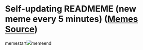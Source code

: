 # Self-updating READMEME (new meme every 5 minutes) ([Memes Source](https://bramses.notion.site/a49c1e962b7646879176ac3b327b6533?v=4d1eda54b170483cb03a40f257231764))

memestart![](https://www.notion.so/image/https%3A%2F%2Fs3-us-west-2.amazonaws.com%2Fsecure.notion-static.com%2Fb12fb395-08dc-4c69-908f-fda468849562%2FD71AB204-EB91-416F-AA43-677801721B99.jpeg?table=block&id=f6c060ed-89cc-45f5-9961-7511cab5d684&cache=v2)memeend
